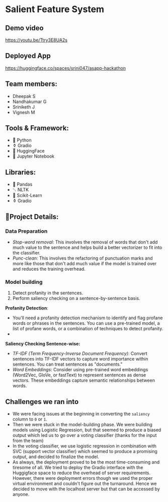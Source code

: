 # Salient Feature System

## Demo video
https://youtu.be/Ttry3E8UA2s

## Deployed App
https://huggingface.co/spaces/srini047/asapp-hackathon

## Team members:
- Dheepak S
- Nandhakumar G
- Sriniketh J
- Vignesh M

## Tools & Framework:
- 🐍 Python
- ⚱️ Gradio
- 🤗 HuggingFace
- 🔸 Jupyter Notebook

## Libraries:
- 🐼 Pandas
- ␂ NLTK
- 🩵 Scikit-Learn
- ⚱️ Gradio

## 🎯Project Details:

### Data Preparation
- *Stop-word removal*: This involves the removal of words that don't add much value to the sentence and helps build a better vectorizer to fit into the classifier.
- *Punc-clean*: This involves the refactoring of punctuation marks and more like those that don't add much value if the model is trained over and reduces the training overhead.

### Model building
1. Detect profanity in the sentences.
2. Perform saliency checking on a sentence-by-sentence basis.

**Profanity Detection**: 
- You'll need a profanity detection mechanism to identify and flag profane words or phrases in the sentences. You can use a pre-trained model, a list of profane words, or a combination of techniques to detect profanity.
- 

**Saliency Checking Sentence-wise:**

- *TF-IDF (Term Frequency-Inverse Document Frequency)*: Convert sentences into TF-IDF vectors to capture word importance within sentences. You can treat sentences as "documents."
- *Word Embeddings*: Consider using pre-trained word embeddings (Word2Vec, GloVe, or fastText) to represent sentences as dense vectors. These embeddings capture semantic relationships between words.

## Challenges we ran into
- We were facing issues at the beginning in converting the `saliency` column to `0` or `1`.
- Then we were stuck in the model-building phase. We were building models using Logistic Regression, but that seemed to produce a biased output which led us to go over a voting classifier (thanks for the input from the team)
- In the voting classifier, we use logistic regression in combination with SVC (support vector classifier) which seemed to produce a promising output, and decided to finalize the model.
- As always, the deployment proved to be the most time-consuming and tiresome of all. We tried to deploy the Gradio interface with the Huggigface space to reduce the overhead of server requirements. However, there were deployment errors though we used the proper virtual environment and couldn't figure out the turnaround. Hence we decided to move with the localhost server but that can be accessed by anyone.

